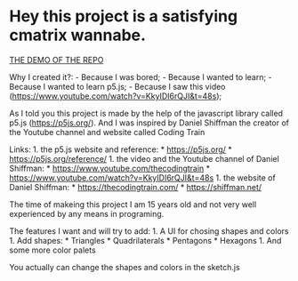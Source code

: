    # Hey this project is a satisfying cmatrix wannabe.
    
   [THE DEMO OF THE REPO](https://ytinoooon.github.io/js_rain/index.html)
    
   Why I created it?:
        - Because I was bored;
        - Because I wanted to learn;
        - Because I wanted to learn p5.js;
        - Because I saw this video (https://www.youtube.com/watch?v=KkyIDI6rQJI&t=48s);
    
   As I told you this project is made by the help of the javascript library called p5.js (https://p5js.org/).
   And I was inspired by Daniel Shiffman the creator of the Youtube channel and website called Coding Train
    
   Links:
       1. the p5.js website and reference: 
         * https://p5js.org/
         * https://p5js.org/reference/
       1. the video and the Youtube channel of Daniel Shiffman: 
            * https://www.youtube.com/thecodingtrain
            * https://www.youtube.com/watch?v=KkyIDI6rQJI&t=48s
       1. the website of Daniel Shiffman: 
            * https://thecodingtrain.com/
            * https://shiffman.net/


   The time of makeing this project I am 15 years old and not very well experienced by any means in programing.

   The features I want and will try to add:
        1. A UI for chosing shapes and colors
        1. Add shapes: 
             * Triangles
             * Quadrilaterals
             * Pentagons
             * Hexagons
        1.  And some more color palets
            
   You actually can change the shapes and colors in the sketch.js

